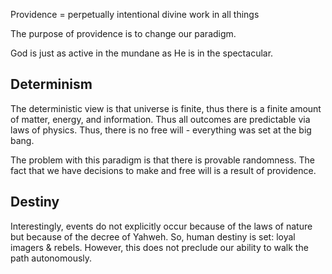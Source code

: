 Providence
= perpetually intentional divine work in all things

The purpose of providence is to change our paradigm.

God is just as active in the mundane as He is in the spectacular.


## Determinism

The deterministic view is that universe is finite, thus there is a finite amount of matter, energy, and information.
Thus all outcomes are predictable via laws of physics.
Thus, there is no free will - everything was set at the big bang.

The problem with this paradigm is that there is provable randomness.
The fact that we have decisions to make and free will is a result of providence.


## Destiny

Interestingly, events do not explicitly occur because of the laws of nature but because of the decree of Yahweh.
So, human destiny is set: loyal imagers & rebels.
However, this does not preclude our ability to walk the path autonomously.
